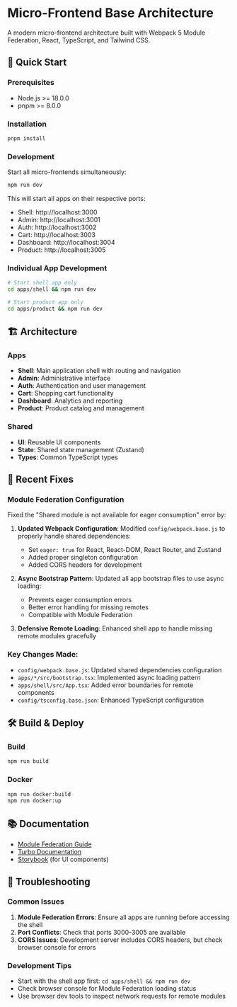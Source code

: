 # Micro-Frontend Base Architecture

A modern micro-frontend architecture built with Webpack 5 Module Federation, React, TypeScript, and Tailwind CSS.

## 🚀 Quick Start

### Prerequisites
- Node.js >= 18.0.0
- pnpm >= 8.0.0

### Installation
```bash
pnpm install
```

### Development
Start all micro-frontends simultaneously:
```bash
npm run dev
```

This will start all apps on their respective ports:
- Shell: http://localhost:3000
- Admin: http://localhost:3001
- Auth: http://localhost:3002
- Cart: http://localhost:3003
- Dashboard: http://localhost:3004
- Product: http://localhost:3005

### Individual App Development
```bash
# Start shell app only
cd apps/shell && npm run dev

# Start product app only
cd apps/product && npm run dev
```

## 🏗️ Architecture

### Apps
- **Shell**: Main application shell with routing and navigation
- **Admin**: Administrative interface
- **Auth**: Authentication and user management
- **Cart**: Shopping cart functionality
- **Dashboard**: Analytics and reporting
- **Product**: Product catalog and management

### Shared
- **UI**: Reusable UI components
- **State**: Shared state management (Zustand)
- **Types**: Common TypeScript types

## 🔧 Recent Fixes

### Module Federation Configuration
Fixed the "Shared module is not available for eager consumption" error by:

1. **Updated Webpack Configuration**: Modified `config/webpack.base.js` to properly handle shared dependencies:
   - Set `eager: true` for React, React-DOM, React Router, and Zustand
   - Added proper singleton configuration
   - Added CORS headers for development

2. **Async Bootstrap Pattern**: Updated all app bootstrap files to use async loading:
   - Prevents eager consumption errors
   - Better error handling for missing remotes
   - Compatible with Module Federation

3. **Defensive Remote Loading**: Enhanced shell app to handle missing remote modules gracefully

### Key Changes Made:
- `config/webpack.base.js`: Updated shared dependencies configuration
- `apps/*/src/bootstrap.tsx`: Implemented async loading pattern
- `apps/shell/src/App.tsx`: Added error boundaries for remote components
- `config/tsconfig.base.json`: Enhanced TypeScript configuration

## 🛠️ Build & Deploy

### Build
```bash
npm run build
```

### Docker
```bash
npm run docker:build
npm run docker:up
```

## 📚 Documentation

- [Module Federation Guide](https://webpack.js.org/concepts/module-federation/)
- [Turbo Documentation](https://turbo.build/repo/docs)
- [Storybook](https://storybook.js.org/) (for UI components)

## 🐛 Troubleshooting

### Common Issues

1. **Module Federation Errors**: Ensure all apps are running before accessing the shell
2. **Port Conflicts**: Check that ports 3000-3005 are available
3. **CORS Issues**: Development server includes CORS headers, but check browser console for errors

### Development Tips
- Start with the shell app first: `cd apps/shell && npm run dev`
- Check browser console for Module Federation loading status
- Use browser dev tools to inspect network requests for remote modules